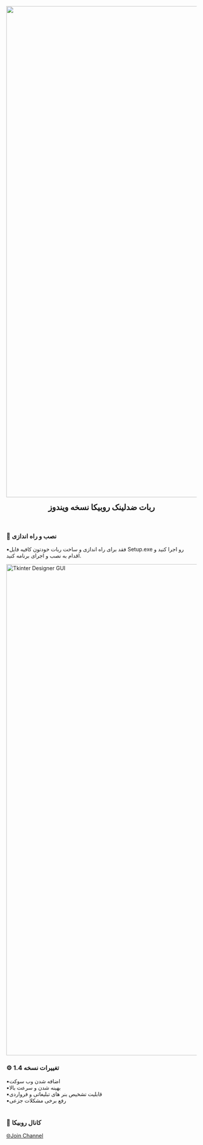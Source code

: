 <p align="center">
  <img width="1300" src="https://github.com/MohammadrezaFirouzi/BOT-RUBIKA/blob/main/Untitled.png" alt="logo">
  <h2 align="center" style="margin: 0 auto 0 auto;">ربات ضدلینک روبیکا نسخه ویندوز</h2>
  </p>






<br>



### 📌 نصب و راه اندازی

▪️فقد برای راه اندازی و ساخت ربات خودتون کافیه فایل Setup.exe رو اجرا کنید و اقدام به نصب و اجرای برنامه کنید.

<img width="1300" alt="Tkinter Designer GUI" src="https://github.com/MohammadrezaFirouzi/BOT-RUBIKA/blob/main/Untitled1.png">






### ⚙️ تغییرات نسخه 1.4
▪️اضافه شدن وب سوکت
<br>
▪️بهینه شدن و سرعت بالا
<br>
▪️قابلیت تشخیص بنر های تبلیغاتی و فرواردی
<br>
▪️رفع برخی مشکلات جزعی
<br>
<br>



### 📢 کانال روبیکا
<a href="https://rubika.ir/Fox_learn">🌐Join Channel</a>

